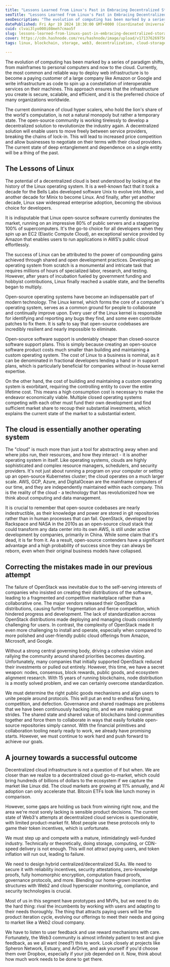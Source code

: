 ```yaml
---
title: "Lessons Learned from Linux's Past in Embracing Decentralized Storage"
seoTitle: "Lessons Learned from Linux's Past in Embracing Decentralized Storage"
seoDescription: "The evolution of computing has been marked by a series of paradigm shifts, from mainframes to personal computers and now to the cloud. Currently, the most.."
datePublished: Fri Apr 19 2024 18:30:00 GMT+0000 (Coordinated Universal Time)
cuid: clvai3lyo000i08meh7cmao5f
slug: lessons-learned-from-linuxs-past-in-embracing-decentralized-storage
cover: https://cdn.hashnode.com/res/hashnode/image/upload/v1713762697507/595efe84-a2ef-46e1-928d-971f7896f6f8.png
tags: linux, blockchain, storage, web3, decentralization, cloud-storage, spheron

---
```


The evolution of computing has been marked by a series of paradigm shifts, from mainframes to personal computers and now to the cloud. Currently, the most common and reliable way to deploy web infrastructure is to become a paying customer of a large company like Amazon or Google and write infrastructure as code to spin up a constellation of interoperable services on their machines. This approach ensures that the infrastructure you create is secure, scalable, and efficient, and it is the preferred choice of many organizations worldwide.

The current dominance of cloud hyper scalers, who hold the lion's share of the world's computation, is not a natural monopoly but rather a temporary state. The open-source community is working tirelessly to develop a decentralized solution to revolutionize the industry again. A decentralized solution will enable users to move freely between service providers, breaking the chains of lock-in. This will lead to increased price competition and allow businesses to negotiate on their terms with their cloud providers. The current state of deep entanglement and dependence on a single entity will be a thing of the past.

## **The Lessons of Linux**

The potential of a decentralized cloud is best understood by looking at the history of the Linux operating system. It is a well-known fact that it took a decade for the Bells Labs developed software Unix to evolve into Minix, and another decade for Minix to become Linux. And finally, after yet another decade, Linux saw widespread enterprise adoption, becoming the obvious choice for developers.

It is indisputable that Linux open-source software currently dominates the market, running on an impressive 80% of public servers and a staggering 100% of supercomputers. It's the go-to choice for all developers when they spin up an EC2 (Elastic Compute Cloud), an exceptional service provided by Amazon that enables users to run applications in AWS’s public cloud effortlessly.

The success of Linux can be attributed to the power of compounding gains achieved through shared and open development practices. Developing an operating system from scratch is a monumental and intricate task that requires millions of hours of specialized labor, research, and testing. However, after years of incubation fueled by government funding and hobbyist contributions, Linux finally reached a usable state, and the benefits began to multiply.

Open-source operating systems have become an indispensable part of modern technology. The Linux kernel, which forms the core of a computer's operating system, serves as a common ground for people to collaborate and continually improve upon. Every user of the Linux kernel is responsible for identifying and reporting any bugs they find, and some even contribute patches to fix them. It is safe to say that open-source codebases are incredibly resilient and nearly impossible to eliminate.

Open-source software support is undeniably cheaper than closed-source software support plans. This is simply because creating an open-source software product costs much smaller than building and maintaining a custom operating system. The cost of Linux to a business is nominal, as it can be denominated in fractional developers lending a hand or in support plans, which is particularly beneficial for companies without in-house kernel expertise.

On the other hand, the cost of building and maintaining a custom operating system is exorbitant, requiring the controlling entity to cover the entire lifetime cost. This means a high consumption cost is necessary to make the endeavor economically viable. Multiple closed operating systems competing with each other must fund their own development and find sufficient market share to recoup their substantial investments, which explains the current state of the market to a substantial extent.

## The cloud is essentially another operating system

The "cloud" is much more than just a tool for abstracting away when and where jobs run, their resources, and how they interact - it is another operating system in itself. Like operating systems, clouds are highly sophisticated and complex resource managers, schedulers, and security providers. It's not just about running a program on your computer or setting up an open-source Kubernetes cluster; the cloud operates on a much larger scale. AWS, GCP, Azure, and DigitalOcean are the mainframe computers of our time, and they are independently maintained within each company. This is the reality of the cloud - a technology that has revolutionized how we think about computing and data management.

It is crucial to remember that open-source codebases are nearly indestructible, as their knowledge and power are stored in git repositories rather than in human processes that can fail. OpenStack, developed by Rackspace and NASA in the 2010s as an open-source cloud stack that could transform any data center into its own AWS, is still under active development by companies, primarily in China. While some claim that it's dead, it is far from it. As a result, open-source contenders have a significant advantage and a high probability of success since they can always be reborn, even when their original business models have collapsed.

## Correcting the mistakes made in our previous attempt

The failure of OpenStack was inevitable due to the self-serving interests of companies who insisted on creating their distributions of the software, leading to a fragmented and competitive marketplace rather than a collaborative one. The major vendors released their OpenStack distributions, causing further fragmentation and fierce competition, which hindered progress and development. The lack of standardization across OpenStack distributions made deploying and managing clouds consistently challenging for users. In contrast, the complexity of OpenStack made it even more challenging to install and operate, especially when compared to more polished and user-friendly public cloud offerings from Amazon, Microsoft, and Google.

Without a strong central governing body, driving a cohesive vision and rallying the community around shared priorities becomes daunting. Unfortunately, many companies that initially supported OpenStack reduced their investments or pulled out entirely. However, this time, we have a secret weapon: nodes, consensus, block rewards, public goods, and ecosystem alignment research. With 15 years of running blockchains, node distribution is a mostly solved problem, and we can certainly overcome standardization.

We must determine the right public goods mechanisms and align users to unite people around protocols. This will put an end to endless forking, competition, and defection. Governance and shared roadmaps are problems that we have been continuously hacking into, and we are making great strides. The shared state and shared value of blockchains bind communities together and force them to collaborate in ways that easily forkable open-source repositories simply cannot. With the financial primitives and collaboration tooling nearly ready to work, we already have promising starts. However, we must continue to work hard and push forward to achieve our goals.

## A journey towards a successful outcome

Decentralized cloud infrastructure is not a question of if but when. We are closer than we realize to a decentralized cloud go-to-market, which could bring hundreds of billions of dollars to the ecosystem if we capture the market like Linux did. The cloud markets are growing at 11% annually, and AI adoption can only accelerate that. Bitcoin ETFs look like lunch money in comparison.

However, some gaps are holding us back from winning right now, and the area we're most sorely lacking is sensible product decisions. The current state of Web3's attempts at decentralized cloud services is questionable, with limited product-market fit. Most people use these protocols only to game their token incentives, which is unfortunate.

We must step up and compete with a mature, intimidatingly well-funded industry. Technically or theoretically, doing storage, computing, or CDN-speed delivery is not enough. This will not attract paying users, and token inflation will run out, leading to failure.

We need to design hybrid centralized/decentralized SLAs. We need to secure it with reliability incentives, security attestations, zero-knowledge proofs, fully homomorphic encryption, computation fraud proofs, governance protocols, and more. Blending our home-grown incentive structures with Web2 and cloud hyperscaler monitoring, compliance, and security technologies is crucial.

Most of us in this segment have prototypes and MVPs, but we need to do the hard thing: rival the incumbents by working with users and adapting to their needs thoroughly. The thing that attracts paying users will be the product iteration cycle, evolving our offerings to meet their needs and going to market like a Web2 cloud company.

We have to listen to user feedback and use reward mechanisms with care. Fortunately, the Web3 community is almost infinitely patient to test and give feedback, as we all want (need?) this to work. Look closely at projects like Spheron Network, Estuary, and ArDrive, and ask yourself if you'd choose them over Dropbox, especially if your job depended on it. Now, think about how much work needs to be done to get there.